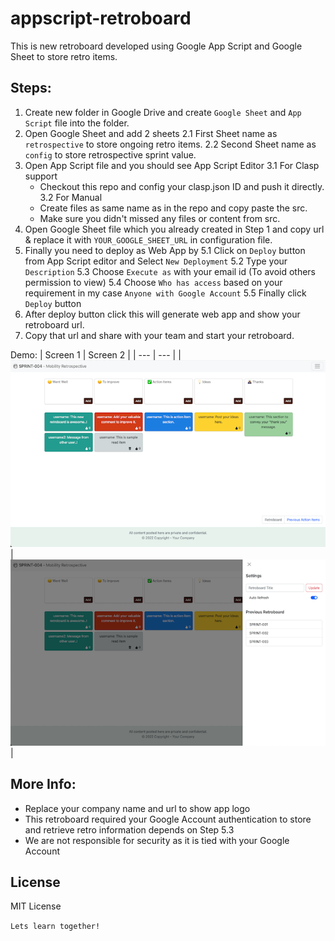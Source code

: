 # appscript-retroboard

This is new retroboard developed using Google App Script and Google Sheet to store retro items.

## Steps:

1. Create new folder in Google Drive and create `Google Sheet` and `App Script` file into the folder.
2. Open Google Sheet and add 2 sheets
   2.1 First Sheet name as `retrospective` to store ongoing retro items.
   2.2 Second Sheet name as `config` to store retrospective sprint value.
3. Open App Script file and you should see App Script Editor
   3.1 For Clasp support
    - Checkout this repo and config your clasp.json ID and push it directly.
   3.2 For Manual
    - Create files as same name as in the repo and copy paste the src.
    - Make sure you didn't missed any files or content from src.
4. Open Google Sheet file which you already created in Step 1 and copy url & replace it with `YOUR_GOOGLE_SHEET_URL` in
   configuration file.
5. Finally you need to deploy as Web App by
   5.1 Click on `Deploy` button from App Script editor and Select `New Deployment`
   5.2 Type your `Description`
   5.3 Choose `Execute as` with your email id (To avoid others permission to view)
   5.4 Choose `Who has access` based on your requirement in my case `Anyone with Google Account`
   5.5 Finally click `Deploy` button
6. After deploy button click this will generate web app and show your retroboard url.
7. Copy that url and share with your team and start your retroboard.

Demo:
| Screen 1 | Screen 2 |
| --- | --- |
|![Screen 1](https://github.com/rasfarrf5/retroboard-appscript/blob/main/images/screen-1.png)|![Screen 2](https://github.com/rasfarrf5/retroboard-appscript/blob/main/images/screen-2.png) |

## More Info:
- Replace your company name and url to show app logo
- This retroboard required your Google Account authentication to store and retrieve retro information depends on Step 5.3
- We are not responsible for security as it is tied with your Google Account

## License
MIT License

```Lets learn together!```